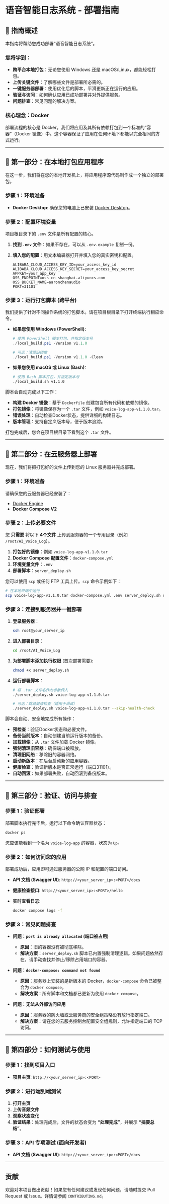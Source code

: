 # 语音智能日志系统 - 部署指南

## 📖 指南概述

本指南将帮助您成功部署“语音智能日志系统”。

### 您将学到：
-   **跨平台本地打包**：无论您使用 Windows 还是 macOS/Linux，都能轻松打包。
-   **上传关键文件**：了解哪些文件是部署所必需的。
-   **一键服务器部署**：使用优化后的脚本，平滑更新正在运行的应用。
-   **验证与访问**：如何确认应用已成功部署并对外提供服务。
-   **问题排查**：常见问题的解决方案。

### 核心理念：Docker
部署流程的核心是 Docker。我们将应用及其所有依赖打包到一个标准的“容器”（Docker 镜像）中。这个容器保证了应用在任何环境下都能以完全相同的方式运行。

---

## 🚀 第一部分：在本地打包应用程序

在这一步，我们将在您的本地开发机上，将应用程序源代码制作成一个独立的部署包。

### 步骤 1：环境准备
- **Docker Desktop**: 确保您的电脑上已安装 [Docker Desktop](https://www.docker.com/products/docker-desktop/)。

### 步骤 2：配置环境变量
项目根目录下的 `.env` 文件是所有配置的核心。

1.  **找到 `.env` 文件**：如果不存在，可以从 `.env.example` 复制一份。
2.  **填入您的配置**：用文本编辑器打开并填入您的真实密钥和配置。

    ```env
    ALIBABA_CLOUD_ACCESS_KEY_ID=your_access_key_id
    ALIBABA_CLOUD_ACCESS_KEY_SECRET=your_access_key_secret
    APPKEY=your_app_key
    OSS_ENDPOINT=oss-cn-shanghai.aliyuncs.com
    OSS_BUCKET_NAME=aaronchenaudio
    PORT=31101
    ```

### 步骤 3：运行打包脚本 (跨平台)
我们提供了针对不同操作系统的打包脚本。请在项目根目录下打开终端执行相应命令。

-   **如果您使用 Windows (PowerShell):**

    ```powershell
    # 使用 PowerShell 脚本打包，并指定版本号
    ./local_build.ps1 -Version v1.1.0
    
    # 可选：清理旧镜像
    ./local_build.ps1 -Version v1.1.0 -Clean
    ```

-   **如果您使用 macOS 或 Linux (Bash):**

    ```bash
    # 使用 Bash 脚本打包，并指定版本号
    ./local_build.sh v1.1.0
    ```

脚本会自动完成以下工作：
*   **构建 Docker 镜像**：基于 `Dockerfile` 创建包含所有代码和依赖的镜像。
*   **打包镜像**：将镜像保存为一个 `.tar` 文件，例如 `voice-log-app-v1.1.0.tar`。
*   **错误处理**：自动检查Docker状态，提供详细的构建日志。
*   **版本管理**：支持自定义版本号，便于版本追踪。

打包完成后，您会在项目根目录下看到这个 `.tar` 文件。

---

## 🚀 第二部分：在云服务器上部署

现在，我们将把打包好的文件上传到您的 Linux 服务器并完成部署。

### 步骤 1：环境准备
请确保您的云服务器已经安装了：
-   [Docker Engine](https://docs.docker.com/engine/install/)
-   **Docker Compose V2**

### 步骤 2：上传必要文件
您 **只需要** 将以下 **4个文件** 上传到服务器的一个专用目录（例如 `/root/AI_Voice_Log`）。

1.  **打包好的镜像**：例如 `voice-log-app-v1.1.0.tar`
2.  **Docker Compose 配置文件**：`docker-compose.yml`
3.  **环境变量文件**：`.env`
4.  **部署脚本**：`server_deploy.sh`

您可以使用 `scp` 或任何 FTP 工具上传。`scp` 命令示例如下：
```bash
# 在本地终端中运行
scp voice-log-app-v1.1.0.tar docker-compose.yml .env server_deploy.sh root@your_server_ip:/root/AI_Voice_Log
```

### 步骤 3：连接到服务器并一键部署

1.  **登录服务器**：
    ```bash
    ssh root@your_server_ip
    ```

2.  **进入部署目录**：
    ```bash
    cd /root/AI_Voice_Log
    ```

3.  **为部署脚本添加执行权限** (首次部署需要):
    ```bash
    chmod +x server_deploy.sh
    ```

4.  **运行部署脚本**：
    ```bash
    # 将 .tar 文件名作为参数传入
    ./server_deploy.sh voice-log-app-v1.1.0.tar
    
    # 可选：跳过健康检查（适用于调试）
    ./server_deploy.sh voice-log-app-v1.1.0.tar --skip-health-check
    ```

脚本会自动、安全地完成所有操作：
*   **预检查**：验证Docker状态和必要文件。
*   **备份当前版本**：自动创建当前运行版本的备份。
*   **加载镜像**：从 `.tar` 文件加载 Docker 镜像。
*   **强制清理旧容器**：确保端口被释放。
*   **清理旧网络**：移除旧的容器网络。
*   **启动新版本**：在后台启动新的应用容器。
*   **健康检查**：验证新版本是否正常运行（端口31101）。
*   **自动回滚**：如果部署失败，自动回滚到备份版本。

---

## 🚀 第三部分：验证、访问与排查

### 步骤 1：验证部署
部署脚本执行完毕后，运行以下命令确认容器状态：
```bash
docker ps
```
您应该能看到一个名为 `voice-log-app` 的容器，状态为 `Up`。

### 步骤 2：如何访问您的应用
部署成功后，应用即可通过服务器的公网 IP 和配置的端口访问。

-   **API 文档 (Swagger UI)**:
    `http://<your_server_ip>:<PORT>/docs`

-   **健康检查接口**:
    `http://<your_server_ip>:<PORT>/hello`

-   **实时查看日志**:
    ```bash
    docker compose logs -f
    ```

### 步骤 3：常见问题排查

-   **问题：`port is already allocated` (端口被占用)**
    -   **原因**：旧的容器没有被彻底移除。
    -   **解决方案**：`server_deploy.sh` 脚本已内置强制清理逻辑。如果问题依然存在，请手动查找并停止/移除占用端口的容器。

-   **问题：`docker-compose: command not found`**
    -   **原因**：服务器上安装的是新版本的 Docker，`docker-compose` 命令已被整合为 `docker compose`。
    -   **解决方案**：所有脚本和文档都已更新为使用 `docker compose`。

-   **问题：无法从外部访问应用**
    -   **原因**：服务器的防火墙或云服务商的安全组策略没有放行指定端口。
    -   **解决方案**：请在您的云服务控制台配置安全组规则，允许指定端口的 TCP 访问。

---

## 🚀 第四部分：如何测试与使用

### 步骤 1：找到项目入口

-   **项目主页**:
    `http://<your_server_ip>:<PORT>`

### 步骤 2：进行端到端测试

1.  **打开主页**
2.  **上传音频文件**
3.  **观察状态变化**
4.  **验证结果**：处理完成后，文件的状态会变为 **“处理完成”**，并展示 **“摘要总结”**。

### 步骤 3：API 专项测试 (面向开发者)

-   **API 文档 (Swagger UI)**:
    `http://<your_server_ip>:<PORT>/docs`

---

## 贡献

欢迎对本项目做出贡献！如果您有任何建议或发现任何问题，请随时提交 Pull Request 或 Issue。详情请参阅 `CONTRIBUTING.md`。